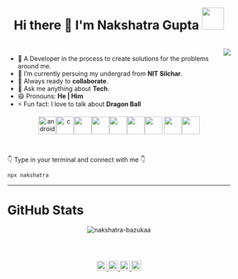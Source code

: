 <h1 align="center">Hi there 👋  I'm Nakshatra Gupta <img src="https://media0.giphy.com/media/dieGgjBPDS9jy/giphy.gif" width="50"></h1>
<br>

<img align='right' src="https://media4.giphy.com/media/1C8bHHJturSx2/giphy.gif?cid=ecf05e47n9c72ma5ensnthsz0e601zagbrbuz9eabfe64i3y&rid=giphy.gif" >

- 🔭 A Developer in the process to create solutions for the problems around me.
- 🌱 I’m currently persuing my undergrad from **NIT Silchar**.
- 👯 Always ready to **collaborate**.
- 💬 Ask me anything about **Tech**.
- 😄 Pronouns: **He | Him**
- ⚡ Fun fact: I love to talk about **Dragon Ball**

<p align="center">
<img src="https://devicons.github.io/devicon/devicon.git/icons/android/android-original-wordmark.svg" alt="android" width="40" height="40"/><img src="https://devicons.github.io/devicon/devicon.git/icons/c/c-original.svg" alt="c" width="40" height="40"/><img src="https://devicons.github.io/devicon/devicon.git/icons/cplusplus/cplusplus-original.svg" width="40" height="40"/><img src="https://devicons.github.io/devicon/devicon.git/icons/github/github-original.svg" width="40" height="40"/><img src="https://devicons.github.io/devicon/devicon.git/icons/javascript/javascript-original.svg" width="40" height="40"/><img src="https://devicons.github.io/devicon/devicon.git/icons/jquery/jquery-original.svg" width="40" height="40"/><img src="https://devicons.github.io/devicon/devicon.git/icons/nodejs/nodejs-original.svg" width="40" height="40"/>
<img src="https://devicons.github.io/devicon/devicon.git/icons/python/python-original.svg" width="40" height="40"/><img src="https://devicons.github.io/devicon/devicon.git/icons/java/java-original.svg" width="40" height="40"/>
<p/>

<br>

👇 Type in your terminal and connect with me 👇

```bash
npx nakshatra
```
---

<h1>GitHub Stats</h1>
<p align="center"> <img src="https://github-readme-stats.vercel.app/api?username=nakshatra-bazukaa&show_icons=true" alt="nakshatra-bazukaa" /> </p>

<br>
<br>

<p align="center">
<a href="https://twitter.com/bazukaaNaksh">
  <img align="centre" alt="Nakshatra's Twitter | Twitter" width="22px" src="https://cdn.jsdelivr.net/npm/simple-icons@v3/icons/twitter.svg" />
</a>
<a href="https://www.linkedin.com/in/nakshatra-gupta-0199b9181/">
  <img align="centre" alt="Nakshatra's LinkdeIN" width="22px" src="https://cdn.jsdelivr.net/npm/simple-icons@v3/icons/linkedin.svg" />
</a>
<a href="https://t.me/nakshatraBazukaa">
  <img align="centre" alt="Nakshatra's Telegram" width="22px" src="https://cdn.jsdelivr.net/npm/simple-icons@v3/icons/telegram.svg" />
</a>
<a href="https://www.instagram.com/nakshatra_bazukaa/">
  <img align="centre" alt="Nakshatra's Instagram" width="22px" src="https://cdn.jsdelivr.net/npm/simple-icons@v3/icons/instagram.svg" />
</a>
<p/>


<!-- 

[![Twitter Follow](https://img.shields.io/twitter/follow/bazukaaNaksh?label=Follow)](https://twitter.com/in/bazukaaNamks/)
[![Linkedin: Nakshatra](https://img.shields.io/badge/-Nakshatra-blue?style=flat-square&logo=Linkedin&logoColor=white&link=https://www.linkedin.com/in/nakshatra-gupta-0199b9181/)](https://www.linkedin.com/in/nakshatra-gupta-0199b9181//)
[![GitHub followers](https://img.shields.io/github/followers/nakshatra-bazukaa?label=Follow&style=social)](https://github.com/nakshatra-bazukaa/)

-->


  


